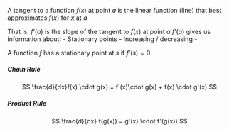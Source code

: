 
A tangent to a function $f(x)$ at point $a$ is the linear function (line) that best approximates $f(x)$ for $x$ at $a$

That is, $f’(a)$ is the slope of the tangent to $f(x)$ at point $a$
	$f’(a)$ gives us information about:
		- Stationary points
		- Increasing / decreasing
		- 

A function $f$ has a stationary point at $s$ if $f’(s)=0$



##### Chain Rule
$$
\frac{d}{dx}f(x) \cdot g(x) = f'(x)\cdot g(x) + f(x) \cdot g'(x)
$$

##### Product Rule
$$
\frac{d}{dx} f(g(x)) = g'(x) \cdot f'(g(x))
$$

